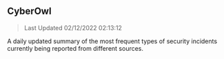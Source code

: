 ## CyberOwl 
> Last Updated 02/12/2022 02:13:12 


A daily updated summary of the most frequent types of security incidents currently being reported from different sources.

